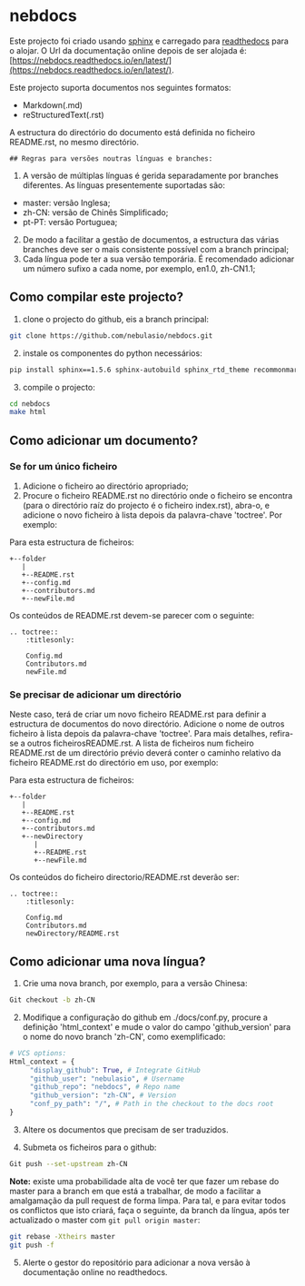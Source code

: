 # nebdocs

Este projecto foi criado usando [sphinx](http://www.sphinx-doc.org/en/master/) e carregado para [readthedocs](https://readthedocs.org/) para o alojar. O Url da documentação online depois de ser alojada é: [https://nebdocs.readthedocs.io/en/latest/](https://nebdocs.readthedocs.io/en/latest/).

Este projecto suporta documentos nos seguintes formatos:

- Markdown(.md)
- reStructuredText(.rst)

A estructura do directório do documento está definida no ficheiro README.rst, no mesmo directório.

	## Regras para versões noutras línguas e branches:
1. A versão de múltiplas línguas é gerida separadamente por branches diferentes. As línguas presentemente suportadas são:
- master: versão Inglesa;
- zh-CN: versão de Chinês Simplificado;
- pt-PT: versão Portuguea;
2. De modo a facilitar a gestão de documentos, a estructura das várias branches deve ser o mais consistente possível com a branch principal;
3. Cada língua pode ter a sua versão temporária. É recomendado adicionar um número sufixo a cada nome, por exemplo, en1.0, zh-CN1.1;

## Como compilar este projecto?
1. clone o projecto do github, eis a branch principal:

```bash
git clone https://github.com/nebulasio/nebdocs.git
```

2. instale os componentes do python necessários:

```bash
pip install sphinx==1.5.6 sphinx-autobuild sphinx_rtd_theme recommonmark sphinx_markdown_tables
```
3. compile o projecto:

```bash
cd nebdocs
make html
```

## Como adicionar um documento?
### Se for um único ficheiro
1. Adicione o ficheiro ao directório apropriado;
2. Procure o ficheiro README.rst no directório onde o ficheiro se encontra (para o directório raíz do projecto é o ficheiro index.rst), abra-o, e adicione o novo ficheiro à lista depois da palavra-chave 'toctree'. Por exemplo:

Para esta estructura de ficheiros:
```
+--folder
   |
   +--README.rst
   +--config.md
   +--contributors.md
   +--newFile.md
```

Os conteúdos de README.rst devem-se parecer com o seguinte:
```
.. toctree::
    :titlesonly:

    Config.md
    Contributors.md
    newFile.md
```

### Se precisar de adicionar um directório
Neste caso, terá de criar um novo ficheiro README.rst para definir a estructura de documentos do novo directório. Adicione o nome de outros ficheiro à lista depois da palavra-chave 'toctree'. Para mais detalhes, refira-se a outros ficheirosREADME.rst. A lista de ficheiros num ficheiro README.rst de um directório prévio deverá conter o caminho relativo da ficheiro README.rst do directório em uso, por exemplo:

Para esta estructura de ficheiros:
```
+--folder
   |
   +--README.rst
   +--config.md
   +--contributors.md
   +--newDirectory
      |
      +--README.rst
      +--newFile.md
```
Os conteúdos do ficheiro directorio/README.rst deverão ser:
```
.. toctree::
    :titlesonly:

    Config.md
    Contributors.md
    newDirectory/README.rst
```

## Como adicionar uma nova língua?

1. Crie uma nova branch, por exemplo, para a versão Chinesa:
```bash
Git checkout -b zh-CN
```
2. Modifique a configuração do github em ./docs/conf.py, procure a definição 'html_context' e mude o valor do campo 'github_version' para o nome do novo branch 'zh-CN', como exemplificado:

```python
# VCS options:
Html_context = {
     "display_github": True, # Integrate GitHub
     "github_user": "nebulasio", # Username
     "github_repo": "nebdocs", # Repo name
     "github_version": "zh-CN", # Version
     "conf_py_path": "/", # Path in the checkout to the docs root
}
```

3. Altere os documentos que precisam de ser traduzidos.

4. Submeta os ficheiros para o github:

```bash
Git push --set-upstream zh-CN
```

**Note:** existe uma probabilidade alta de você ter que fazer um rebase do master para a branch em que está a trabalhar, de modo a facilitar a amalgamação da pull request de forma limpa. Para tal, e para evitar todos os conflictos que isto criará, faça o seguinte, da branch da língua, após ter actualizado o master com ```git pull origin master```:
```bash
git rebase -Xtheirs master
git push -f
```

5. Alerte o gestor do repositório para adicionar a nova versão à documentação online no readthedocs.
